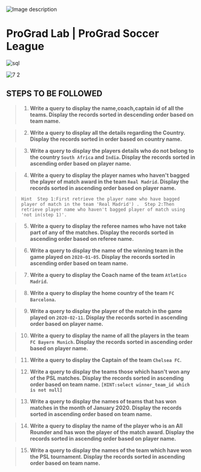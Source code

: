 ![Image description](https://i1.faceprep.in/ProGrad/face-logo-resized.png)

# ProGrad Lab | ProGrad Soccer League




![sql](https://user-images.githubusercontent.com/58466121/76389844-3c85d400-6392-11ea-875f-8cd9676219b2.JPG)


![7 2](https://user-images.githubusercontent.com/61002120/76403951-b37b9680-63ab-11ea-95df-8e4a5d9f3f15.png)


## STEPS TO BE FOLLOWED


> 1. **Write a query to display the name,coach,captain id of all the teams. Display the records sorted in descending order based on team name.**

> 2. **Write a query to display all the details regarding the Country. Display the records sorted in order based on country name.**

> 3. **Write a query to display the players details who do not belong to the country `South Africa` and `India`. Display the records sorted in ascending order based on player name.**

> 4. **Write a query to display the player names who haven't bagged the player of match award in the team `Real Madrid`. Display the records sorted in ascending order based on player name.**

> `Hint 
>  Step 1:First retrieve the player name who have bagged player of match in the team 'Real Madrid') . 
>  Step 2:Then retrieve player name who haven't bagged player of match using 'not in(step 1)'.`

> 5. **Write a query to display the referee names who have not take part of any of the matches. Display the records sorted in ascending order based on referee name.**

> 6. **Write a query to display the name of the winning team in the game played on `2020-01-05`. Display the records sorted in ascending order based on team name.**

> 7. **Write a query to display the Coach name of the team `Atletico Madrid`.**

> 8. **Write a query to display the home country of the team `FC Barcelona`.**

> 9. **Write a query to display the player of the match in the game played on `2020-02-11`. Display the records sorted in ascending order based on player name.**

> 10. **Write a query to display the name of all the players in the team `FC Bayern Munich`. Display the records sorted in ascending order based on player name.**

> 11. **Write a query to display the Captain of the team `Chelsea FC`.**

> 12. **Write a query to display the teams those which hasn't won any of the PSL matches. Display the records sorted in ascending order based on team name. `[HINT:select winner_team_id which is not null]`**

> 13. **Write a query to display the names of teams that has won matches in the month of January 2020. Display the records sorted in ascending order based on team name.**

> 14. **Write a query to display the name of the player who is an All Rounder and has won the player of the match award. Display the records sorted in ascending order based on player name.**

> 15. **Write a query to display the names of the team which have won the PSL tournament. Display the records sorted in ascending order based on team name.**
